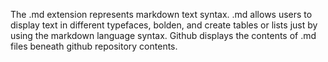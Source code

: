 The .md extension represents markdown text syntax.
.md allows users to display text in different typefaces, bolden, and create tables or lists just by using the markdown language syntax. Github displays the contents of .md files beneath github repository contents.